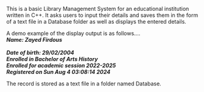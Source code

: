 This is a basic Library Management System for an educational institution written in C++. 
It asks users to input their details and saves them in the form of a text file in a Database folder as well as displays the entered details.

A demo example of the display output is as follows.... <br/> 
**_Name: Zayed Firdous <br/>   
Date of birth: 29/02/2004 <br/> 
Enrolled in Bachelor of Arts History <br/> 
Enrolled for academic session 2022-2025 <br/> 
Registered on Sun Aug  4 03:08:14 2024_** <br/> 

The record is stored as a text file in a folder named Database.

